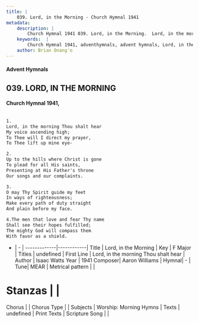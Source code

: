 ```yaml
---
title: |
    039. Lord, in the Morning - Church Hymnal 1941
metadata:
    description: |
        Church Hymnal 1941 039. Lord, in the Morning.  Lord, in the morning Thou shalt hear My voice ascending high; To Thee will I direct my prayer, To Thee lift up mine eye-  
    keywords:  |
        Church Hymnal 1941, adventhymnals, advent hymnals, Lord, in the Morning, Lord, in the morning Thou shalt hear . 
    author: Brian Onang'o
---
```


#### Advent Hymnals
## 039. LORD, IN THE MORNING
####  Church Hymnal 1941,

```txt

1.
Lord, in the morning Thou shalt hear
My voice ascending high;
To Thee will I direct my prayer,
To Thee lift up mine eye-

2.
Up to the hills where Christ is gone
To plead for all His saints,
Presenting at His Father's throne
Our songs and our complaints.

3.
O may Thy Spirit guide my feet
In ways of righteousness;
Make every path of duty straight
And plain before my face.

4.The men that love and fear Thy name
Shall see their hopes fulfilled;
The mighty God will compass them
With favor as a shield.


```

- |   -  |
-------------|------------|
Title | Lord, in the Morning |
Key | F Major |
Titles | undefined |
First Line | Lord, in the morning Thou shalt hear  |
Author | Isaac Watts
Year | 1941
Composer| Aaron Williams |
Hymnal|  - |
Tune| MEAR |
Metrical pattern | |
# Stanzas |  |
Chorus |  |
Chorus Type |  |
Subjects | Worship: Morning Hymns |
Texts | undefined |
Print Texts | 
Scripture Song |  |
    
